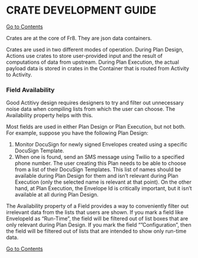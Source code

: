 # CRATE DEVELOPMENT GUIDE
[Go to Contents](https://github.com/Fr8org/Fr8Core/blob/master/Docs/Home.md) 

Crates are at the core of Fr8. They are json data containers.

Crates are used in two different modes of operation. During Plan Design, Actions use crates to store user-provided input and the result of computations of data from upstream.  During Plan Execution, the actual payload data is stored in crates in the Container that is routed from Activity to Activity.

### Field Availability

Good Actitivy design requires designers to try and filter out unnecessary noise data when compiling lists from which the user can choose. The Availability property helps with this.

Most fields are used in either Plan Design or Plan Execution, but not both. For example, suppose you have the following Plan Design:

1. Monitor DocuSign for newly signed Envelopes created using a specific DocuSign Template.
2. When one is found,  send an SMS message using Twilio to a specified phone number.
The user creating this Plan needs to be able to choose from a list of their DocuSign Templates. This list of names should be available during Plan Design for them and isn’t relevant during Plan Execution (only the selected name is relevant at that point). On the other hand, at Plan Execution, the Envelope Id is critically important, but it isn’t available at all during Plan Design.

The Availability property of a Field provides a way to conveniently filter out irrelevant data from the lists that users are shown. If you mark a field like EnvelopeId as “Run-Time”, the field will be filtered out of list boxes that are only relevant during Plan Design. If you mark the field “”Configuration”, then the field will be filtered out of lists that are intended to show only run-time data.

[Go to Contents](https://github.com/Fr8org/Fr8Core/blob/master/Docs/Home.md) 
